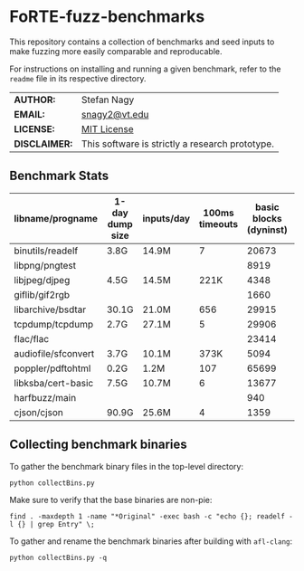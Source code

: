 # FoRTE-fuzz-benchmarks

This repository contains a collection of benchmarks and seed inputs to make fuzzing more easily comparable and reproducable. 

For instructions on installing and running a given benchmark, refer to the `readme` file in its respective directory.

|             |                |
|-------------|----------------|
|**AUTHOR:**  | Stefan Nagy  |
|**EMAIL:**   | snagy2@vt.edu |
|**LICENSE:** | [MIT License](LICENSE) |
|**DISCLAIMER:**   | This software is strictly a research prototype. |

## Benchmark Stats

libname/progname | 1-day dump size | inputs/day | 100ms timeouts | basic blocks (dyninst) | type | afl-llvm | qemu | dyninst | ipt
--- | --- | --- | --- | --- | --- | --- | --- | --- | ---
binutils/readelf | 3.8G | 14.9M | 7 | 20673 | dev | [x] | [x] | [x]
libpng/pngtest | |  | | 8919 | image | [x] | [x] | [x]
libjpeg/djpeg | 	4.5G | 14.5M | 221K | 4348 | image | [x] | [x] | [x]
giflib/gif2rgb |	 |  | | 1660 | image | [x] | [x] | [x]
libarchive/bsdtar | 30.1G | 21.0M | 656 | 29915 | archive	| [x] | [x] |
tcpdump/tcpdump	| 2.7G | 27.1M | 5 | 29906 | network	| [x] | [x] | [x]
flac/flac |  |  | | 23414 | audio | [x] | [x] | [x]
audiofile/sfconvert | 3.7G | 10.1M | 373K | 5094 | audio | [x] | [x]
poppler/pdftohtml | 0.2G | 1.2M | 107 | 65699 | office | [x] | [x] | [x]
libksba/cert-basic | 7.5G | 10.7M | 6 | 13677 | crypto | [x] | [x] | 
harfbuzz/main | | | | 940 | office | | 
cjson/cjson | 90.9G | 25.6M | 4 | 1359 | web | [x] | [x] | 

## Collecting benchmark binaries

To gather the benchmark binary files in the top-level directory:

```
python collectBins.py
```

Make sure to verify that the base binaries are non-pie:

```
find . -maxdepth 1 -name "*Original" -exec bash -c "echo {}; readelf -l {} | grep Entry" \;
```


To gather and rename the benchmark binaries after building with `afl-clang`:

```
python collectBins.py -q
```
